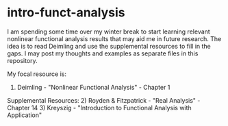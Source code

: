 # intro-funct-analysis
I am spending some time over my winter break to start learning relevant nonlinear functional analysis results that may aid me in future research. 
The idea is to read Deimling and use the supplemental resources to fill in the gaps. I may post my thoughts and examples as separate files in this repository.

My focal resource is:
1)  Deimling - "Nonlinear Functional Analysis" - Chapter 1

Supplemental Resources:
2)  Royden & Fitzpatrick - "Real Analysis" - Chapter 14
3)  Kreyszig - "Introduction to Functional Analysis with Application" 
